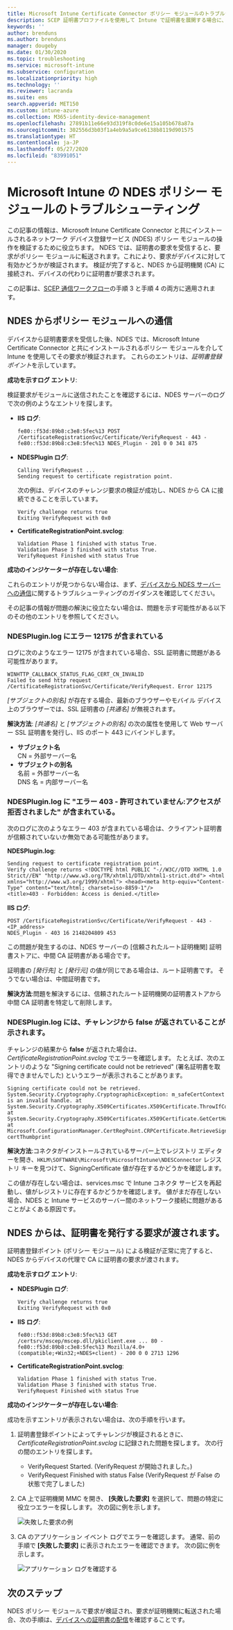 ```yaml
---
title: Microsoft Intune Certificate Connector ポリシー モジュールのトラブルシューティング | Microsoft Docs
description: SCEP 証明書プロファイルを使用して Intune で証明書を展開する場合に、モジュールで証明書の要求を処理するときの NDES ポリシー モジュールの操作をトラブルシューティングします。
keywords: ''
author: brenduns
ms.author: brenduns
manager: dougeby
ms.date: 01/30/2020
ms.topic: troubleshooting
ms.service: microsoft-intune
ms.subservice: configuration
ms.localizationpriority: high
ms.technology: ''
ms.reviewer: lacranda
ms.suite: ems
search.appverid: MET150
ms.custom: intune-azure
ms.collection: M365-identity-device-management
ms.openlocfilehash: 27891b11e66e93d319f8c0de6e15a105b678a87a
ms.sourcegitcommit: 302556d3b03f1a4eb9a5a9ce6138b8119d901575
ms.translationtype: HT
ms.contentlocale: ja-JP
ms.lasthandoff: 05/27/2020
ms.locfileid: "83991051"
---
```

# <a name="troubleshoot-the-ndes-policy-module-in-microsoft-intune"></a>Microsoft Intune の NDES ポリシー モジュールのトラブルシューティング

この記事の情報は、Microsoft Intune Certificate Connector と共にインストールされるネットワーク デバイス登録サービス (NDES) ポリシー モジュールの操作を検証するために役立ちます。 NDES では、証明書の要求を受信すると、要求がポリシー モジュールに転送されます。これにより、要求がデバイスに対して有効かどうかが検証されます。 検証が完了すると、NDES から証明機関 (CA) に接続され、デバイスの代わりに証明書が要求されます。

この記事は、[SCEP 通信ワークフロー](troubleshoot-scep-certificate-profiles.md)の手順 3 と手順 4 の両方に適用されます。

## <a name="ndes-communication-to-the-policy-module"></a>NDES からポリシー モジュールへの通信

デバイスから証明書要求を受信した後、NDES では、Microsoft Intune Certificate Connector と共にインストールされるポリシー モジュールを介して Intune を使用してその要求が検証されます。 これらのエントリは、*証明書登録ポイント*を示しています。

**成功を示すログ エントリ**:

検証要求がモジュールに送信されたことを確認するには、NDES サーバーのログで次の例のようなエントリを探します。

- **IIS ログ**:

  ```
  fe80::f53d:89b8:c3e8:5fec%13 POST /CertificateRegistrationSvc/Certificate/VerifyRequest - 443 - 
  fe80::f53d:89b8:c3e8:5fec%13 NDES_Plugin - 201 0 0 341 875
  ```

- **NDESPlugin ログ**:

  ```
  Calling VerifyRequest ...  
  Sending request to certificate registration point.
  ```

  次の例は、デバイスのチャレンジ要求の検証が成功し、NDES から CA に接続できることを示しています。

  ```
  Verify challenge returns true
  Exiting VerifyRequest with 0x0
  ```

- **CertificateRegistrationPoint.svclog**:

  `Validation Phase 1 finished with status True.`  
  `Validation Phase 3 finished with status True.`  
  `VerifyRequest Finished with status True`


**成功のインジケーターが存在しない場合**:

これらのエントリが見つからない場合は、まず、[デバイスから NDES サーバーへの通信](troubleshoot-scep-certificate-device-to-ndes.md#troubleshoot-common-errors)に関するトラブルシューティングのガイダンスを確認してください。

その記事の情報が問題の解決に役立たない場合は、問題を示す可能性がある以下のその他のエントリを参照してください。

### <a name="ndespluginlog-contains-an-error-12175"></a>NDESPlugin.log にエラー 12175 が含まれている

ログに次のようなエラー 12175 が含まれている場合、SSL 証明書に問題がある可能性があります。

```
WINHTTP_CALLBACK_STATUS_FLAG_CERT_CN_INVALID
Failed to send http request /CertificateRegistrationSvc/Certificate/VerifyRequest. Error 12175
```

*[サブジェクトの別名]* が存在する場合、最新のブラウザーやモバイル デバイス上のブラウザーでは、SSL 証明書の *[共通名]* が無視されます。

**解決方法**: *[共通名]* と *[サブジェクトの別名]* の次の属性を使用して Web サーバー SSL 証明書を発行し、IIS のポート 443 にバインドします。

  - **サブジェクト名**  
    CN = 外部サーバー名
  - **サブジェクトの別名**  
     名前 = 外部サーバー名  
     DNS 名 = 内部サーバー名

### <a name="ndespluginlog-contains-an-error-403--forbidden-access-is-denied"></a>NDESPlugin.log に "エラー 403 - 許可されていません:アクセスが拒否されました" が含まれている。

次のログに次のようなエラー 403 が含まれている場合は、クライアント証明書が信頼されていないか無効である可能性があります。

**NDESPlugin.log**:

```
Sending request to certificate registration point.
Verify challenge returns <!DOCTYPE html PUBLIC "-//W3C//DTD XHTML 1.0 Strict//EN" "http://www.w3.org/TR/xhtml1/DTD/xhtml1-strict.dtd"> <html xmlns="http://www.w3.org/1999/xhtml"> <head><meta http-equiv="Content-Type" content="text/html; charset=iso-8859-1"/>
<title>403 - Forbidden: Access is denied.</title>
```

**IIS ログ**:

```
POST /CertificateRegistrationSvc/Certificate/VerifyRequest - 443 -<IP_address>
NDES_Plugin - 403 16 2148204809 453  
```

この問題が発生するのは、NDES サーバーの [信頼されたルート証明機関] 証明書ストアに、中間 CA 証明書がある場合です。

証明書の *[発行先]* と *[発行元]* の値が同じである場合は、ルート証明書です。 そうでない場合は、中間証明書です。

**解決方法**:問題を解決するには、信頼されたルート証明機関の証明書ストアから中間 CA 証明書を特定して削除します。

### <a name="ndespluginlog-indicates-the-challenge-returns-false"></a>NDESPlugin.log には、チャレンジから false が返されていることが示されます。

チャレンジの結果から **false** が返された場合は、*CertificateRegistrationPoint.svclog* でエラーを確認します。 たとえば、次のエントリのような "Signing certificate could not be retrieved" (署名証明書を取得できませんでした) というエラーが表示されることがあります。

```
Signing certificate could not be retrieved. System.Security.Cryptography.CryptographicException: m_safeCertContext is an invalid handle. at System.Security.Cryptography.X509Certificates.X509Certificate.ThrowIfContextInvalid() at System.Security.Cryptography.X509Certificates.X509Certificate.GetCertHashString() at Microsoft.ConfigurationManager.CertRegPoint.CRPCertificate.RetrieveSigningCert(String certThumbprint
```

**解決方法**:コネクタがインストールされているサーバー上でレジストリ エディターを開き、`HKLM\SOFTWARE\Microsoft\MicrosoftIntune\NDESConnector` レジストリ キーを見つけて、SigningCertificate 値が存在するかどうかを確認します。

この値が存在しない場合は、services.msc で Intune コネクタ サービスを再起動し、値がレジストリに存在するかどうかを確認します。 値がまだ存在しない場合、NDES と Intune サービスのサーバー間のネットワーク接続に問題があることがよくある原因です。

## <a name="ndes-passes-the-request-to-issue-the-certificate"></a>NDES からは、証明書を発行する要求が渡されます。

証明書登録ポイント (ポリシー モジュール) による検証が正常に完了すると、NDES からデバイスの代理で CA に証明書の要求が渡されます。

**成功を示すログ エントリ**:

- **NDESPlugin ログ**:

  ```
  Verify challenge returns true
  Exiting VerifyRequest with 0x0
  ```

- **IIS ログ**:

  ```
  fe80::f53d:89b8:c3e8:5fec%13 GET /certsrv/mscep/mscep.dll/pkiclient.exe ... 80 - 
  fe80::f53d:89b8:c3e8:5fec%13 Mozilla/4.0+(compatible;+Win32;+NDES+client) - 200 0 0 2713 1296
  ```

- **CertificateRegistrationPoint.svclog**:

  `Validation Phase 1 finished with status True.`  
  `Validation Phase 3 finished with status True.`  
  `VerifyRequest Finished with status True`

**成功のインジケーターが存在しない場合**:

成功を示すエントリが表示されない場合は、次の手順を行います。

1. 証明書登録ポイントによってチャレンジが検証されるときに、*CertificateRegistrationPoint.svclog* に記録された問題を探します。 次の行の間のエントリを探します。

   - VerifyRequest Started. (VerifyRequest が開始されました。)
   - VerifyRequest Finished with status False (VerifyRequest が False の状態で完了しました)

2. CA 上で証明機関 MMC を開き、 **[失敗した要求]** を選択して、問題の特定に役立つエラーを探しします。 次の図に例を示します。

   ![失敗した要求の例](../protect/media/troubleshoot-scep-certificate-ndes-policy-module/failed-requests.png)

3. CA のアプリケーション イベント ログでエラーを確認します。 通常、前の手順で **[失敗した要求]** に表示されたエラーを確認できます。 次の図に例を示します。

   ![アプリケーション ログを確認する](../protect/media/troubleshoot-scep-certificate-ndes-policy-module/application-log-errors.png)

## <a name="next-steps"></a>次のステップ

NDES ポリシー モジュールで要求が検証され、要求が証明機関に転送された場合、次の手順は、[デバイスへの証明書の配信](troubleshoot-scep-certificate-delivery.md)を確認することです。
